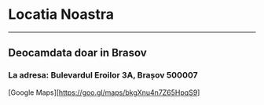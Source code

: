 # Locatia Noastra

---

## Deocamdata doar in Brasov
### La adresa: Bulevardul Eroilor 3A, Brașov 500007

[Google Maps][https://goo.gl/maps/bkgXnu4n7Z65HpqS9]